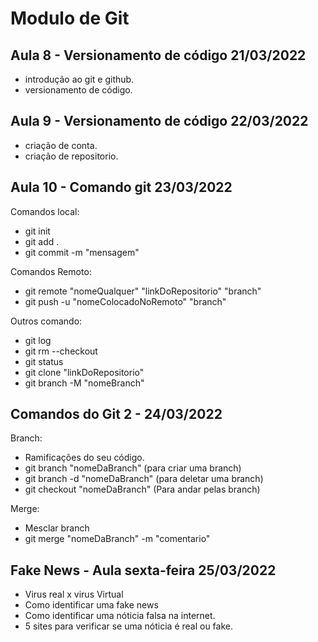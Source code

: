 # Modulo de Git

## Aula 8 - Versionamento de código 21/03/2022

- introdução ao git e github. 
- versionamento de código.

## Aula 9 - Versionamento de código 22/03/2022

- criação de conta.
- criação de repositorio.

## Aula 10 - Comando git 23/03/2022

Comandos local: 
- git init
- git add .
- git commit -m "mensagem"

Comandos Remoto:

- git remote "nomeQualquer" "linkDoRepositorio" "branch"
- git push -u "nomeColocadoNoRemoto" "branch"

Outros comando: 

- git log
- git rm --checkout
- git status
- git clone "linkDoRepositorio"
- git branch -M "nomeBranch"

## Comandos do Git 2 - 24/03/2022

Branch:
- Ramificações do seu código.
- git branch "nomeDaBranch" (para criar uma branch)
- git branch -d "nomeDaBranch" (para deletar uma branch)
- git checkout "nomeDaBranch" (Para andar pelas branch)

Merge: 
- Mesclar branch 
- git merge "nomeDaBranch" -m "comentario"

## Fake News - Aula sexta-feira 25/03/2022

- Virus real x virus Virtual
- Como identificar uma fake news
- Como identificar uma nóticia falsa na internet.
- 5 sites para verificar se uma nóticia é real ou fake.
